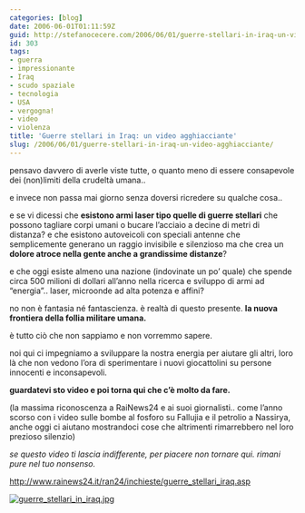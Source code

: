 ```yaml
---
categories: [blog]
date: 2006-06-01T01:11:59Z
guid: http://stefanocecere.com/2006/06/01/guerre-stellari-in-iraq-un-video-agghiacciante/
id: 303
tags:
- guerra
- impressionante
- Iraq
- scudo spaziale
- tecnologia
- USA
- vergogna!
- video
- violenza
title: 'Guerre stellari in Iraq: un video agghiacciante'
slug: /2006/06/01/guerre-stellari-in-iraq-un-video-agghiacciante/
---
```


pensavo davvero di averle viste tutte, o quanto meno di essere consapevole dei (non)limiti della crudeltà umana..
  
e invece non passa mai giorno senza doversi ricredere su qualche cosa..

e se vi dicessi che **esistono armi laser tipo quelle di guerre stellari** che possono tagliare corpi umani o bucare l’acciaio a decine di metri di distanza? e che esistono autoveicoli con speciali antenne che semplicemente generano un raggio invisibile e silenzioso ma che crea un **dolore atroce nella gente anche a grandissime distanze**?
  
e che oggi esiste almeno una nazione (indovinate un po’ quale) che spende circa 500 milioni di dollari all’anno nella ricerca e sviluppo di armi ad “energia”.. laser, microonde ad alta potenza e affini?

no non è fantasia né fantascienza. è realtà di questo presente. **la nuova frontiera della follia militare umana.**
  
è tutto ciò che non sappiamo e non vorremmo sapere.

noi qui ci impegniamo a sviluppare la nostra energia per aiutare gli altri, loro là che non vedono l’ora di sperimentare i nuovi giocattolini su persone innocenti e inconsapevoli.

**guardatevi sto video e poi torna qui che c’è molto da fare.**
  
(la massima riconoscenza a RaiNews24 e ai suoi giornalisti.. come l’anno scorso con i video sulle bombe al fosforo su Fallujia e il petrolio a Nassirya, anche oggi ci aiutano mostrandoci cose che altrimenti rimarrebbero nel loro prezioso silenzio)
  
_se questo video ti lascia indifferente, per piacere non tornare qui. rimani pure nel tuo nonsenso._
  
<a target="_blank" href="http://www.rainews24.it/ran24/inchieste/guerre_stellari_iraq.asp">http://www.rainews24.it/ran24/inchieste/guerre_stellari_iraq.asp</a>

<a target="_blank" href="http://www.rainews24.it/ran24/inchieste/guerre_stellari_iraq.asp"><img alt="guerre_stellari_in_iraq.jpg" id="image302" src="http://stefanocecere.com/wp-content/uploads/sites/3/2006/06/guerre_stellari_in_iraq.jpg" /></a>